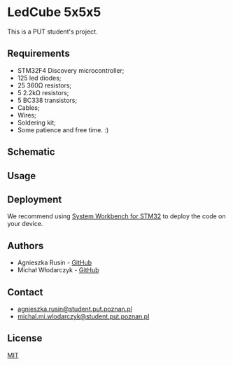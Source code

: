 # LedCube 5x5x5

This is a PUT student's project.


## Requirements
* STM32F4 Discovery microcontroller;
* 125 led diodes;
* 25 360Ω resistors;
* 5 2.2kΩ resistors;
* 5 BC338 transistors;
* Cables;
* Wires;
* Soldering kit;
* Some patience and free time. :)


## Schematic


## Usage


## Deployment

We recommend using [System Workbench for STM32](http://www.st.com/en/development-tools/sw4stm32.html#getsoftware-scroll) to deploy the code on your device. 

## Authors 
* Agnieszka Rusin - [GitHub](https://github.com/Agulaa) 
* Michał Włodarczyk - [GitHub](https://github.com/m-wlodarczyk)

## Contact 

* agnieszka.rusin@student.put.poznan.pl
* michal.mi.wlodarczyk@student.put.poznan.pl

## License
[MIT](https://choosealicense.com/licenses/mit/)
